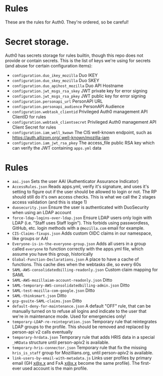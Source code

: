 # Rules
These are the rules for Auth0. They're ordered, so be careful!

# Secret storage.
Auth0 has secrets storage for rules builtin, though this repo does not provide or contain secrets.
This is the list of keys we're using for secrets (and abuse for certain configuration items):

- `configuration.duo_ikey_mozilla` Duo IKEY
- `configuration.duo_skey_mozilla` Duo SKEY
- `configuration.duo_apihost_mozilla`  Duo API Hostname
- `configuration.jwt_msgs_rsa_skey` JWT private key for error signing
- `configuration.jwt_msgs_rsa_pkey` JWT public key for error signing
- `configuration.personapi_url` PersonAPI URL
- `configuration.personapi_audience` PersonAPI Audience
- `configuration.webtask_clientid` Privileged Auth0 management API ClientID for rules
- `configuration.webtask_clientsecret` Privileged Auth0 management API Client Secret for rules
- `configuration.iam_well_kwown` The CIS well-known endpoint, such as https://auth.allizom.org/.well-known/mozilla-iam
- `configuration.iam_jwt_rsa_pkey` The access_file public RSA key which can verify the JWT containing `apps.yml` data

# Rules
- `aai.json` Sets the user AAI (Authenticator Assurance Indicator)
- `AccessRules.json` Reads apps.yml, verify it's signature, and uses it's setting to figure out if the user should be
  allowed to login or not. The RP should still do it's own access checks. This is what we call the 2 stages access
  validation (and this is stage 1)
- `duosecurity.json` Ensure the user is authenticated with DuoSecurity when using an LDAP account
- `force-ldap-logins-over-ldap.json` Ensure LDAP users only login with LDAP (i.e. "Staff uses Staff login"). This
  forbids using passwordless, GitHub, etc. login methods with a `@mozilla.com` email for example.
- `CIS-Claims-fixups.json` Adds custom OIDC claims in our namespace, like groups or AAI
- `Everyone-is-in-the-everyone-group.json` Adds all users in a group called `everyone` to function correctly with the
  apps.yml file, which assume you have this group, historically
- `Global-Function-Declarations.json` A place to have a cache of functions. This cache dies when the webtasks die, so
  every 60s
- `SAML-AWS-consolidatedbilling-readonly.json` Custom claim mapping for SAML
- `SAML-AWS-mozillaiam-account-readonly.json` Ditto
- `SAML-temporary-AWS-consolidatedbilling-admin.json` Ditto
- `SAML-test-mozilla-com-google.json` Ditto
- `SAML-thinksmart.json` Ditto
- `gcp-gsuite-SAML-claims.json` Ditto
- `default-deny-for-maintenance.json` A default "OFF" rule, that can be manually turned on to refuse all logins and
  indicate to the user that we're in maintenance mode. Used for emergencies only!
- `temporary-LDAP-re-reintegration.json` Temporary rule that reintegrates LDAP groups to the profile. This should be
  removed and replaced by person-api v2 calls eventually
- `temporary-hrdata.json` Temporary rule that adds HRIS data in a special `_HRData` structure until person-apiv2 is
  available.
- `temporary-hris-connector.json` Temporary rule that fix the missing `hris_is_staff` group for Mozillians.org, until
  person-apiv2 is available.
- `link-users-by-email-with-metadata.js` Links user profiles by primary email (GH x@x.x and FxA x@x.x become the same
  profile). The first-ever used account is the main profile.
